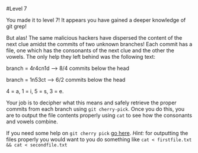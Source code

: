 #Level 7

You made it to level 7! It appears you have gained a deeper knowledge of git grep!

But alas! The same malicious hackers have dispersed the content of the next clue amidst the commits of two unknown branches!
Each commit has a file, one which has the consonants of the next clue and the other the vowels.
The only help they left behind was the following text:

branch = 4r4cn1d --> 8/4 commits below the head

branch = 1n53ct --> 6/2 commits below the head

4 = a, 1 = i, 5 = s, 3 = e. 

Your job is to decipher what this means and safely retrieve the proper commits from each branch using ```git cherry-pick```.
Once you do this, you are to output the file contents properly using ```cat``` to see how the consonants and vowels combine.

If you need some help on ```git cherry pick``` [go here](http://git-scm.com/docs/git-cherry-pick).
*Hint:* for outputting the files properly you would want to you do something like ```cat < firstfile.txt && cat < secondfile.txt```
